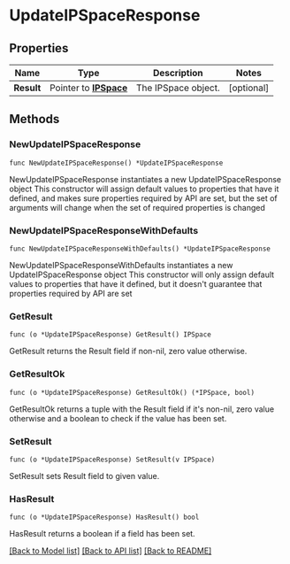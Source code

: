 # UpdateIPSpaceResponse

## Properties

Name | Type | Description | Notes
------------ | ------------- | ------------- | -------------
**Result** | Pointer to [**IPSpace**](IPSpace.md) | The IPSpace object. | [optional] 

## Methods

### NewUpdateIPSpaceResponse

`func NewUpdateIPSpaceResponse() *UpdateIPSpaceResponse`

NewUpdateIPSpaceResponse instantiates a new UpdateIPSpaceResponse object
This constructor will assign default values to properties that have it defined,
and makes sure properties required by API are set, but the set of arguments
will change when the set of required properties is changed

### NewUpdateIPSpaceResponseWithDefaults

`func NewUpdateIPSpaceResponseWithDefaults() *UpdateIPSpaceResponse`

NewUpdateIPSpaceResponseWithDefaults instantiates a new UpdateIPSpaceResponse object
This constructor will only assign default values to properties that have it defined,
but it doesn't guarantee that properties required by API are set

### GetResult

`func (o *UpdateIPSpaceResponse) GetResult() IPSpace`

GetResult returns the Result field if non-nil, zero value otherwise.

### GetResultOk

`func (o *UpdateIPSpaceResponse) GetResultOk() (*IPSpace, bool)`

GetResultOk returns a tuple with the Result field if it's non-nil, zero value otherwise
and a boolean to check if the value has been set.

### SetResult

`func (o *UpdateIPSpaceResponse) SetResult(v IPSpace)`

SetResult sets Result field to given value.

### HasResult

`func (o *UpdateIPSpaceResponse) HasResult() bool`

HasResult returns a boolean if a field has been set.


[[Back to Model list]](../README.md#documentation-for-models) [[Back to API list]](../README.md#documentation-for-api-endpoints) [[Back to README]](../README.md)


